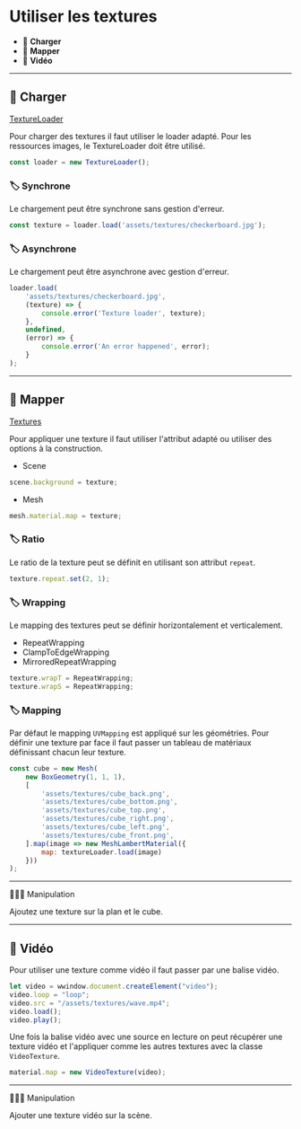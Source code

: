 # Utiliser les textures

*  🔖 **Charger**
*  🔖 **Mapper**
*  🔖 **Vidéo**

___

## 📑 Charger

[TextureLoader](https://threejs.org/docs/#api/en/loaders/TextureLoader)

Pour charger des textures il faut utiliser le loader adapté.
Pour les ressources images, le TextureLoader doit être utilisé.

```js
const loader = new TextureLoader();
```

### 🏷️ **Synchrone**

Le chargement peut être synchrone sans gestion d'erreur.

```js
const texture = loader.load('assets/textures/checkerboard.jpg');
```

### 🏷️ **Asynchrone**

Le chargement peut être asynchrone avec gestion d'erreur.

```js
loader.load(
    'assets/textures/checkerboard.jpg',
	(texture) => {
        console.error('Texture loader', texture);
	},
	undefined,
	(error) => {
        console.error('An error happened', error);
	}
);
```

___

## 📑 Mapper

[Textures](https://threejs.org/docs/#api/en/constants/Textures)

Pour appliquer une texture il faut utiliser l'attribut adapté ou utiliser des options à la construction.

* Scene

```js
scene.background = texture;
```

* Mesh

```js
mesh.material.map = texture;
```

### 🏷️ **Ratio**

Le ratio de la texture peut se définit en utilisant son attribut `repeat`.

```js
texture.repeat.set(2, 1);
```

### 🏷️ **Wrapping**

Le mapping des textures peut se définir horizontalement et verticalement.

* RepeatWrapping
* ClampToEdgeWrapping
* MirroredRepeatWrapping

```js
texture.wrapT = RepeatWrapping;
texture.wrapS = RepeatWrapping;
```

### 🏷️ **Mapping**

Par défaut le mapping `UVMapping` est appliqué sur les géométries. Pour définir une texture par face il faut passer un tableau de matériaux définissant chacun leur texture.

```js
const cube = new Mesh(
	new BoxGeometry(1, 1, 1),
	[
		'assets/textures/cube_back.png', 
		'assets/textures/cube_bottom.png', 
		'assets/textures/cube_top.png', 
		'assets/textures/cube_right.png', 
		'assets/textures/cube_left.png', 
		'assets/textures/cube_front.png', 
	].map(image => new MeshLambertMaterial({
		map: textureLoader.load(image)
	}))
);
```
___

👨🏻‍💻 Manipulation

Ajoutez une texture sur la plan et le cube.

___

## 📑 Vidéo

Pour utiliser une texture comme vidéo il faut passer par une balise vidéo.

```js
let video = wwindow.document.createElement("video");
video.loop = "loop";
video.src = "/assets/textures/wave.mp4";
video.load();
video.play();
```

Une fois la balise vidéo avec une source en lecture on peut récupérer une texture vidéo et l'appliquer comme les autres textures avec la classe `VideoTexture`.

```js
material.map = new VideoTexture(video);
```

___

👨🏻‍💻 Manipulation

Ajouter une texture vidéo sur la scène.